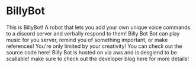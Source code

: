 # BillyBot


This is BillyBot! A robot that lets you add your own unique voice commands to a discord server and verbally respond to them! Billy Bot Bot can play music for you server, remind you of something important, or make references! You're only limited by your creativity! You can check out the source code here! Billy Bot is hosted on via aws and is desgiend to be scallable! make sure to check out the developer blog here for more details!
